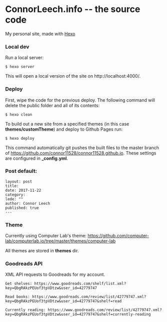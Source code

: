 ConnorLeech.info -- the source code
====

My personal site, made with [Hexo](https://hexo.io/)

### Local dev

Run a local server:

```
$ hexo server
```

This will open a local version of the site on http://localhost:4000/.

### Deploy

First, wipe the code for the previous deploy. The following command will delete the public folder and all of its contents:

```
$ hexo clean
```

To build out a new site from a specified themes (in this case **themes/customTheme**) and deploy to Github Pages run:

```
$ hexo deploy
```

This command automatically git pushes the built files to the master branch of https://github.com/connor11528/connor11528.github.io. These settings are configured in **_config.yml**.

### Post default:

```
layout: post
title: 
date: 2017-11-22
category: 
lede: ""
author: Connor Leech
published: true
---
```

### Theme

Currently using Computer Lab's theme: https://github.com/computer-lab/computerlab.io/tree/master/themes/computer-lab

All themes are stored in **themes** dir.

### Goodreads API

XML API requests to Goodreads for my account.

``` 
Get shelves: https://www.goodreads.com/shelf/list.xml?key=QbgRAkzPEUof3tpVDtzw&user_id=42779747

Read books: https://www.goodreads.com/review/list/42779747.xml?key=QbgRAkzPEUof3tpVDtzw&user_id=42779747&shelf=read

Currently reading: https://www.goodreads.com/review/list/42779747.xml?key=QbgRAkzPEUof3tpVDtzw&user_id=42779747&shelf=currently-reading
```


